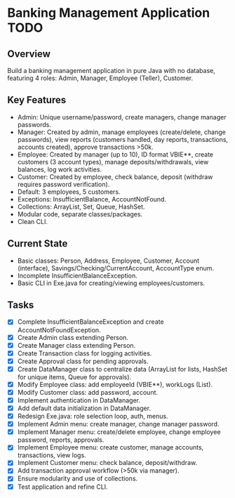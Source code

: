 # Banking Management Application TODO

## Overview
Build a banking management application in pure Java with no database, featuring 4 roles: Admin, Manager, Employee (Teller), Customer.

## Key Features
- Admin: Unique username/password, create managers, change manager passwords.
- Manager: Created by admin, manage employees (create/delete, change passwords), view reports (customers handled, day reports, transactions, accounts created), approve transactions >50k.
- Employee: Created by manager (up to 10), ID format VBIE**, create customers (3 account types), manage deposits/withdrawals, view balances, log work activities.
- Customer: Created by employee, check balance, deposit (withdraw requires password verification).
- Default: 3 employees, 5 customers.
- Exceptions: InsufficientBalance, AccountNotFound.
- Collections: ArrayList, Set, Queue, HashSet.
- Modular code, separate classes/packages.
- Clean CLI.

## Current State
- Basic classes: Person, Address, Employee, Customer, Account (interface), Savings/Checking/CurrentAccount, AccountType enum.
- Incomplete InsufficientBalanceException.
- Basic CLI in Exe.java for creating/viewing employees/customers.

## Tasks
- [x] Complete InsufficientBalanceException and create AccountNotFoundException.
- [x] Create Admin class extending Person.
- [x] Create Manager class extending Person.
- [x] Create Transaction class for logging activities.
- [x] Create Approval class for pending approvals.
- [x] Create DataManager class to centralize data (ArrayList for lists, HashSet for unique items, Queue for approvals).
- [x] Modify Employee class: add employeeId (VBIE**), workLogs (List<Transaction>).
- [x] Modify Customer class: add password, account.
- [x] Implement authentication in DataManager.
- [x] Add default data initialization in DataManager.
- [x] Redesign Exe.java: role selection loop, auth, menus.
- [x] Implement Admin menu: create manager, change manager password.
- [x] Implement Manager menu: create/delete employee, change employee password, reports, approvals.
- [x] Implement Employee menu: create customer, manage accounts, transactions, view logs.
- [x] Implement Customer menu: check balance, deposit/withdraw.
- [x] Add transaction approval workflow (>50k via manager).
- [x] Ensure modularity and use of collections.
- [x] Test application and refine CLI.
